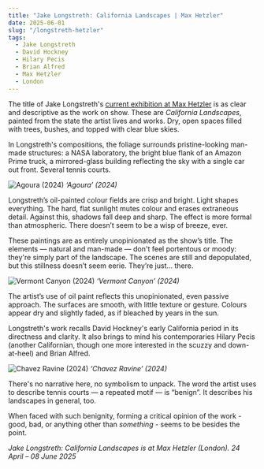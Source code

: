 ```yaml
---
title: "Jake Longstreth: California Landscapes | Max Hetzler"
date: 2025-06-01
slug: "/longstreth-hetzler"
tags:
  - Jake Longstreth
  - David Hockney
  - Hilary Pecis
  - Brian Alfred
  - Max Hetzler
  - London
---
```


The title of Jake Longstreth's [current exhibition at Max Hetzler](https://maxhetzler.com/exhibitions/jake-longstreth-california-landscapes-2025) is as clear and descriptive as the work on show. These are _California Landscapes_, painted from the state the artist lives and works. Dry, open spaces filled with trees, bushes, and topped with clear blue skies.

In Longstreth's compositions, the foliage surrounds pristine-looking man-made structures: a NASA laboratory, the bright blue flank of an Amazon Prime truck, a mirrored-glass building reflecting the sky with a single car out front. Several tennis courts.

![Agoura (2024)](/longstreth-hetzler-1.jpg)
_‘Agoura’ (2024)_

Longstreth’s oil-painted colour fields are crisp and bright. Light shapes everything. The hard, flat sunlight mutes colour and erases extraneous detail. Against this, shadows fall deep and sharp. The effect is more formal than atmospheric. There doesn’t seem to be a wisp of breeze, ever.

These paintings are as entirely unopinionated as the show’s title. The elements — natural and man-made — don't feel portentous or moody: they're simply part of the landscape. The scenes are still and depopulated, but this stillness doesn’t seem eerie. They’re just… there.

![Vermont Canyon (2024)](/longstreth-hetzler-2.jpg)
_‘Vermont Canyon’ (2024)_

The artist’s use of oil paint reflects this unopinionated, even passive approach. The surfaces are smooth, with little texture or gesture. Colours appear dry and slightly faded, as if bleached by years in the sun.

Longstreth's work recalls David Hockney's early California period in its directness and clarity. It also brings to mind his contemporaries Hilary Pecis (another Californian, though one more interested in the scuzzy and down-at-heel) and Brian Alfred.

![Chavez Ravine (2024)](/longstreth-hetzler-3.jpg)
_‘Chavez Ravine’ (2024)_

There's no narrative here, no symbolism to unpack. The word the artist uses to describe tennis courts — a repeated motif — is “benign”. It describes his landscapes in general, too.

When faced with such benignity, forming a critical opinion of the work - good, bad, or anything other than _something_ - seems to be besides the point.

_Jake Longstreth: California Landscapes is at Max Hetzler (London). 24 April – 08 June 2025_
